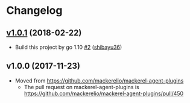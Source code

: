 # Changelog

## [v1.0.1](https://github.com/mackerelio/mackerel-plugin-aws-waf/compare/v1.0.0...v1.0.1) (2018-02-22)

* Build this project by go 1.10 [#2](https://github.com/mackerelio/mackerel-plugin-aws-waf/pull/2) ([shibayu36](https://github.com/shibayu36))

## v1.0.0 (2017-11-23)

* Moved from https://github.com/mackerelio/mackerel-agent-plugins
    * The pull request on mackerel-agent-plugins is https://github.com/mackerelio/mackerel-agent-plugins/pull/450
